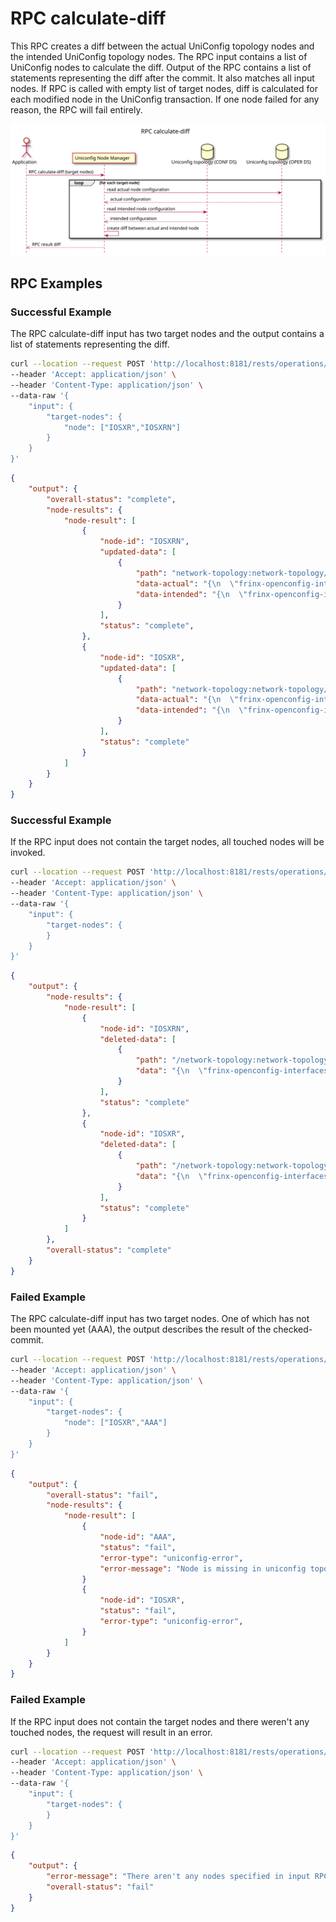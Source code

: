 # RPC calculate-diff

This RPC creates a diff between the actual UniConfig topology nodes and
the intended UniConfig topology nodes. The RPC input contains a list of
UniConfig nodes to calculate the diff. Output of the RPC contains a list
of statements representing the diff after the commit. It also matches
all input nodes. If RPC is called with empty list of target nodes, diff
is calculated for each modified node in the UniConfig transaction. If
one node failed for any reason, the RPC will fail entirely.

![RPC calculate-diff](RPC_calculate-diff-RPC_calculate_diff.svg)

## RPC Examples

### Successful Example

The RPC calculate-diff input has two target nodes and the output
contains a list of statements representing the diff.

```bash RPC Request
curl --location --request POST 'http://localhost:8181/rests/operations/uniconfig-manager:calculate-diff' \
--header 'Accept: application/json' \
--header 'Content-Type: application/json' \
--data-raw '{
    "input": {
        "target-nodes": {
            "node": ["IOSXR","IOSXRN"]
        }
    }
}'
```

```json RPC Response, Status: 200
{
    "output": {
        "overall-status": "complete",
        "node-results": {
            "node-result": [
                {
                    "node-id": "IOSXRN",
                    "updated-data": [
                        {
                            "path": "network-topology:network-topology/topology=uniconfig/node=IOSXRN/frinx-uniconfig-topology:configuration/frinx-openconfig-interfaces:interfaces/interface=GigabitEthernet0%2F0%2F0%2F0/config",
                            "data-actual": "{\n  \"frinx-openconfig-interfaces:config\": {\n    \"type\": \"iana-if-type:ethernetCsmacd\",\n    \"enabled\": true,\n    \"name\": \"GigabitEthernet0/0/0/0\"\n  }\n}",
                            "data-intended": "{\n  \"frinx-openconfig-interfaces:config\": {\n    \"type\": \"iana-if-type:ethernetCsmacd\",\n    \"enabled\": false,\n    \"name\": \"GigabitEthernet0/0/0/0dfhdfghd\"\n  }\n}"
                        }
                    ],
                    "status": "complete",
                },
                {
                    "node-id": "IOSXR",
                    "updated-data": [
                        {
                            "path": "network-topology:network-topology/topology=uniconfig/node=IOSXR/frinx-uniconfig-topology:configuration/frinx-openconfig-interfaces:interfaces/interface=GigabitEthernet0%2F0%2F0%2F0/config",
                            "data-actual": "{\n  \"frinx-openconfig-interfaces:config\": {\n    \"type\": \"iana-if-type:ethernetCsmacd\",\n    \"enabled\": false,\n    \"name\": \"GigabitEthernet0/0/0/0\"\n  }\n}",
                            "data-intended": "{\n  \"frinx-openconfig-interfaces:config\": {\n    \"type\": \"iana-if-type:ethernetCsmacd\",\n    \"enabled\": false,\n    \"name\": \"GigabitEthernet0/0/0/0dfhdfghd\"\n  }\n}"
                        }
                    ],
                    "status": "complete"
                }
            ]
        }
    }
}
```

### Successful Example

If the RPC input does not contain the target nodes, all touched nodes
will be invoked.

```bash RPC Request
curl --location --request POST 'http://localhost:8181/rests/operations/uniconfig-manager:calculate-diff' \
--header 'Accept: application/json' \
--header 'Content-Type: application/json' \
--data-raw '{
    "input": {
        "target-nodes": {
        }
    }
}'
```

```json RPC Response, Status: 200
{
    "output": {
        "node-results": {
            "node-result": [
                {
                    "node-id": "IOSXRN",
                    "deleted-data": [
                        {
                            "path": "/network-topology:network-topology/topology=uniconfig/node=xr5/frinx-uniconfig-topology:configuration/frinx-openconfig-interfaces:interfaces/interface=GigabitEthernet0%2F0%2F0%2F0/config",
                            "data": "{\n  \"frinx-openconfig-interfaces:config\": {\n    \"type\": \"iana-if-type:ethernetCsmacd\",\n    \"enabled\": false,\n    \"name\": \"GigabitEthernet0/0/0/0\"\n  }\n}"
                        }
                    ],
                    "status": "complete"
                },
                {
                    "node-id": "IOSXR",
                    "deleted-data": [
                        {
                            "path": "/network-topology:network-topology/topology=uniconfig/node=xr6/frinx-uniconfig-topology:configuration/frinx-openconfig-interfaces:interfaces/interface=GigabitEthernet0%2F0%2F0%2F0/config",
                            "data": "{\n  \"frinx-openconfig-interfaces:config\": {\n    \"type\": \"iana-if-type:ethernetCsmacd\",\n    \"enabled\": false,\n    \"name\": \"GigabitEthernet0/0/0/0\"\n  }\n}"
                        }
                    ],
                    "status": "complete"
                }
            ]
        },
        "overall-status": "complete"
    }
}
```

### Failed Example

The RPC calculate-diff input has two target nodes. One of which has not
been mounted yet (AAA), the output describes the result of the
checked-commit.

```bash RPC Request
curl --location --request POST 'http://localhost:8181/rests/operations/uniconfig-manager:calculate-diff' \
--header 'Accept: application/json' \
--header 'Content-Type: application/json' \
--data-raw '{
    "input": {
        "target-nodes": {
            "node": ["IOSXR","AAA"]
        }
    }
}'
```

```json RPC Response, Status: 200
{
    "output": {
        "overall-status": "fail",
        "node-results": {
            "node-result": [
                {
                    "node-id": "AAA",
                    "status": "fail",
                    "error-type": "uniconfig-error",
                    "error-message": "Node is missing in uniconfig topology CONFIG and OPERATIONAL datastore.",
                }
                {
                    "node-id": "IOSXR",
                    "status": "fail",
                    "error-type": "uniconfig-error",
                }
            ]
        }
    }
}
```

### Failed Example

If the RPC input does not contain the target nodes and there weren't any
touched nodes, the request will result in an error.

```bash RPC Request
curl --location --request POST 'http://localhost:8181/rests/operations/uniconfig-manager:calculate-diff' \
--header 'Accept: application/json' \
--header 'Content-Type: application/json' \
--data-raw '{
    "input": {
        "target-nodes": {
        }
    }
}'
```

```json RPC Response, Status: 200
{
    "output": {
        "error-message": "There aren't any nodes specified in input RPC and there aren't any touched nodes.",
        "overall-status": "fail"
    }
}
```

